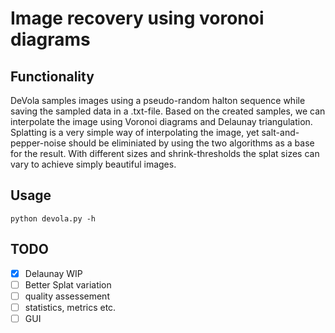 # Image recovery using voronoi diagrams
## Functionality
DeVola samples images using a pseudo-random halton sequence while saving the sampled data in a .txt-file. Based on the created samples, we can interpolate the image using Voronoi diagrams and Delaunay triangulation. Splatting is a very simple way of interpolating the image, yet salt-and-pepper-noise should be eliminiated by using the two algorithms as a base for the result. With different sizes and shrink-thresholds the splat sizes can vary to achieve simply beautiful images.

## Usage
```
python devola.py -h
```


## TODO
- [X] Delaunay WIP
- [ ] Better Splat variation
- [ ] quality assessement
- [ ] statistics, metrics etc.
- [ ] GUI

